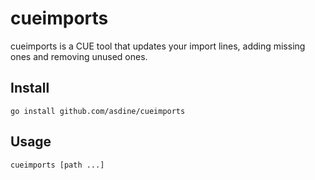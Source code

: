 # cueimports

cueimports is a CUE tool that updates your import lines, adding missing ones and removing unused ones.

## Install

```
go install github.com/asdine/cueimports
```

## Usage

```bash
cueimports [path ...]
```
